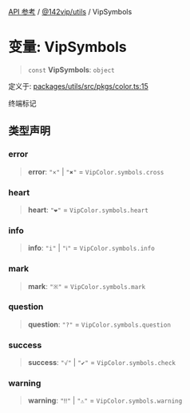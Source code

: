 [API 参考](../../../index.md) / [@142vip/utils](../index.md) / VipSymbols

# 变量: VipSymbols

> `const` **VipSymbols**: `object`

定义于: [packages/utils/src/pkgs/color.ts:15](https://github.com/142vip/core-x/blob/d59cdcda9f62fc93dcb0efb54c66772997c75711/packages/utils/src/pkgs/color.ts#L15)

终端标记

## 类型声明

### error

> **error**: `"×"` \| `"✖"` = `VipColor.symbols.cross`

### heart

> **heart**: `"❤"` = `VipColor.symbols.heart`

### info

> **info**: `"i"` \| `"ℹ"` = `VipColor.symbols.info`

### mark

> **mark**: `"※"` = `VipColor.symbols.mark`

### question

> **question**: `"?"` = `VipColor.symbols.question`

### success

> **success**: `"√"` \| `"✔"` = `VipColor.symbols.check`

### warning

> **warning**: `"‼"` \| `"⚠"` = `VipColor.symbols.warning`
